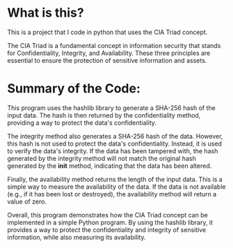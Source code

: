 # What is this?
This is a project that I code in python that uses the CIA Triad concept.

The CIA Triad is a fundamental concept in information security that stands for Confidentiality, Integrity, and Availability. These three principles are essential to ensure the protection of sensitive information and assets.

# Summary of the Code:
This program uses the hashlib library to generate a SHA-256 hash of the input data. The hash is then returned by the confidentiality method, providing a way to protect the data's confidentiality.

The integrity method also generates a SHA-256 hash of the data. However, this hash is not used to protect the data's confidentiality. Instead, it is used to verify the data's integrity. If the data has been tampered with, the hash generated by the integrity method will not match the original hash generated by the __init__ method, indicating that the data has been altered.

Finally, the availability method returns the length of the input data. This is a simple way to measure the availability of the data. If the data is not available (e.g., if it has been lost or destroyed), the availability method will return a value of zero.

Overall, this program demonstrates how the CIA Triad concept can be implemented in a simple Python program. By using the hashlib library, it provides a way to protect the confidentiality and integrity of sensitive information, while also measuring its availability.

